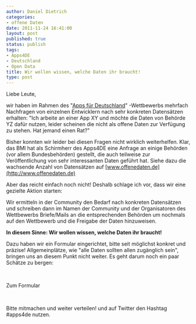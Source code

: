 ```yaml
---
author: Daniel Dietrich
categories:
- offene Daten
date: 2011-11-24 16:41:00
layout: post
published: true
status: publish
tags:
- Apps4DE
- Deutschland
- Open Data
title: Wir wollen wissen, welche Daten ihr braucht!
type: post
---
```


Liebe Leute,

wir haben im Rahmen des "[Apps für Deutschland](http://apps4deutschland.de)" -Wettbewerbs mehrfach Nachfragen von einzelnen Entwicklern nach sehr konkreten Datensätzen erhalten: "Ich arbeite an einer App XY und möchte die Daten von Behörde YZ dafür nutzen, leider scheinen die nicht als offene Daten zur Verfügung zu stehen. Hat jemand einen Rat?"

Bisher konnten wir leider bei diesen Fragen nicht wirklich weiterhelfen. Klar, das BMI hat als Schirmherr des Apps4DE eine Anfrage an einige Behörden (vor allem Bundesbehörden) gestellt, die auch teilweise zur Veröffentlichung von sehr interessanten Daten geführt hat. Siehe dazu die wachsende Anzahl von Datensätzen auf [www.offenedaten.de](http://www.offenedaten.de)

Aber das reicht einfach noch nicht! Deshalb schlage ich vor, dass wir eine gezielte Aktion starten:

Wir ermitteln in der Community den Bedarf nach konkreten Datensätzen und schreiben dann im Namen der Community und der Organisatoren des Wettbewerbs Briefe/Mails an die entsprechenden Behörden um nochmals auf den Wettbewerb und die Freigabe der Daten hinzuweisen.

**In diesem Sinne: Wir wollen wissen, welche Daten ihr braucht!**

Dazu haben wir ein Formular eingerichtet, bitte seit möglichst konkret und präzise! Allgemeinplätze, wie "alle Daten sollten allen zugänglich sein", bringen uns an diesem Punkt nicht weiter. Es geht darum noch ein paar Schätze zu bergen:

 

Zum Formular

 

Bitte mitmachen und weiter verteilen! und auf Twitter den Hashtag #apps4de nutzen.